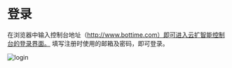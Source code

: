 # 登录
在浏览器中输入控制台地址（http://www.bottime.com）即可进入云扩智能控制台的登录界面。
填写注册时使用的邮箱及密码，即可登录。

![login](https://docimages.blob.core.chinacloudapi.cn/images/Console/login1.png)